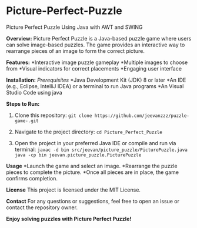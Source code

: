 # Picture-Perfect-Puzzle
Picture Perfect Puzzle Using Java with AWT and SWING

**Overview:**
Picture Perfect Puzzle is a Java-based puzzle game where users can solve image-based puzzles. The game provides an interactive way to rearrange pieces of an image to form the correct picture.

**Features:**
*Interactive image puzzle gameplay
*Multiple images to choose from
*Visual indicators for correct placements
*Engaging user interface

**Installation:**
*Prerequisites*
*Java Development Kit (JDK) 8 or later
*An IDE (e.g., Eclipse, IntelliJ IDEA) or a terminal to run Java programs
*An Visual Studio Code using java

**Steps to Run:**
1. Clone this repository:
`git clone https://github.com/jeevanzzz/puzzle-game-.git`

2. Navigate to the project directory:
`cd Picture_Perfect_Puzzle`

3. Open the project in your preferred Java IDE or compile and run via terminal:
   `javac -d bin src/jeevan/picture_puzzle/PicturePuzzle.java
    java -cp bin jeevan.picture_puzzle.PicturePuzzle`

**Usage**
*Launch the game and select an image.
*Rearrange the puzzle pieces to complete the picture.
*Once all pieces are in place, the game confirms completion.

**License**
This project is licensed under the MIT License.

**Contact**
For any questions or suggestions, feel free to open an issue or contact the repository owner.

**Enjoy solving puzzles with Picture Perfect Puzzle!**
